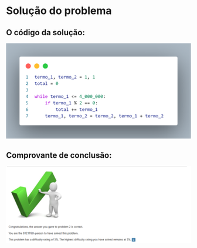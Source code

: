 # Solução do problema 

## O código da solução:

![img](/imgs/problem2.png)

## Comprovante de conclusão:
![img1](/problem2/Problem2.png)

